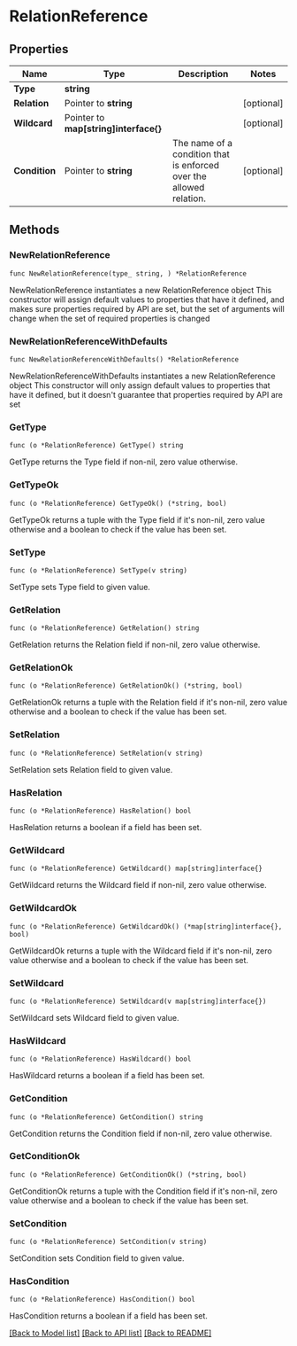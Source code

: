 # RelationReference

## Properties

Name | Type | Description | Notes
------------ | ------------- | ------------- | -------------
**Type** | **string** |  | 
**Relation** | Pointer to **string** |  | [optional] 
**Wildcard** | Pointer to **map[string]interface{}** |  | [optional] 
**Condition** | Pointer to **string** | The name of a condition that is enforced over the allowed relation. | [optional] 

## Methods

### NewRelationReference

`func NewRelationReference(type_ string, ) *RelationReference`

NewRelationReference instantiates a new RelationReference object
This constructor will assign default values to properties that have it defined,
and makes sure properties required by API are set, but the set of arguments
will change when the set of required properties is changed

### NewRelationReferenceWithDefaults

`func NewRelationReferenceWithDefaults() *RelationReference`

NewRelationReferenceWithDefaults instantiates a new RelationReference object
This constructor will only assign default values to properties that have it defined,
but it doesn't guarantee that properties required by API are set

### GetType

`func (o *RelationReference) GetType() string`

GetType returns the Type field if non-nil, zero value otherwise.

### GetTypeOk

`func (o *RelationReference) GetTypeOk() (*string, bool)`

GetTypeOk returns a tuple with the Type field if it's non-nil, zero value otherwise
and a boolean to check if the value has been set.

### SetType

`func (o *RelationReference) SetType(v string)`

SetType sets Type field to given value.


### GetRelation

`func (o *RelationReference) GetRelation() string`

GetRelation returns the Relation field if non-nil, zero value otherwise.

### GetRelationOk

`func (o *RelationReference) GetRelationOk() (*string, bool)`

GetRelationOk returns a tuple with the Relation field if it's non-nil, zero value otherwise
and a boolean to check if the value has been set.

### SetRelation

`func (o *RelationReference) SetRelation(v string)`

SetRelation sets Relation field to given value.

### HasRelation

`func (o *RelationReference) HasRelation() bool`

HasRelation returns a boolean if a field has been set.

### GetWildcard

`func (o *RelationReference) GetWildcard() map[string]interface{}`

GetWildcard returns the Wildcard field if non-nil, zero value otherwise.

### GetWildcardOk

`func (o *RelationReference) GetWildcardOk() (*map[string]interface{}, bool)`

GetWildcardOk returns a tuple with the Wildcard field if it's non-nil, zero value otherwise
and a boolean to check if the value has been set.

### SetWildcard

`func (o *RelationReference) SetWildcard(v map[string]interface{})`

SetWildcard sets Wildcard field to given value.

### HasWildcard

`func (o *RelationReference) HasWildcard() bool`

HasWildcard returns a boolean if a field has been set.

### GetCondition

`func (o *RelationReference) GetCondition() string`

GetCondition returns the Condition field if non-nil, zero value otherwise.

### GetConditionOk

`func (o *RelationReference) GetConditionOk() (*string, bool)`

GetConditionOk returns a tuple with the Condition field if it's non-nil, zero value otherwise
and a boolean to check if the value has been set.

### SetCondition

`func (o *RelationReference) SetCondition(v string)`

SetCondition sets Condition field to given value.

### HasCondition

`func (o *RelationReference) HasCondition() bool`

HasCondition returns a boolean if a field has been set.


[[Back to Model list]](../README.md#documentation-for-models) [[Back to API list]](../README.md#documentation-for-api-endpoints) [[Back to README]](../README.md)


